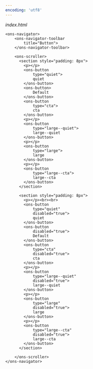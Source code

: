 ```yaml
---
encoding: 'utf8'
---
```


*index.html*

    <ons-navigator>
        <ons-navigator-toolbar 
            title="Button">
        </ons-navigator-toolbar>

        <ons-scroller>
          <section style="padding: 8px">
            <p></p>
            <ons-button 
                type="quiet">
                quiet
            </ons-button>
            <ons-button>
                Default
            </ons-button>
            <ons-button 
                type="cta">
                cta
            </ons-button>
            <p></p>
            <ons-button 
                type="large--quiet">
                large--quiet
            </ons-button>
            <p></p>
            <ons-button 
                type="large">
                large
            </ons-button>         
            <p></p>
            <ons-button 
                type="large--cta">
                large--cta
            </ons-button>
          </section>

          <section style="padding: 8px">
            <p></p><br><br>
            <ons-button 
                type="quiet" 
                disabled="true">
                quiet
            </ons-button>         
            <ons-button 
                disabled="true">
                Default
            </ons-button>
            <ons-button 
                type="cta" 
                disabled="true">
                cta
            </ons-button>
            <p></p>
            <ons-button 
                type="large--quiet" 
                disabled="true">
                large--quiet
            </ons-button>
            <p></p>
            <ons-button 
                type="large" 
                disabled="true">
                large
            </ons-button>
            <p></p>
            <ons-button 
                type="large--cta" 
                disabled="true">
                large--cta
            </ons-button>
          </section>
        
        </ons-scroller>
    </ons-navigator>